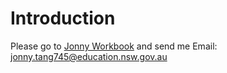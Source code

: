 # Introduction

Please go to [Jonny Workbook](https://tomctang.github.io/10pe/intro.html) and send me Email: jonny.tang745@education.nsw.gov.au

